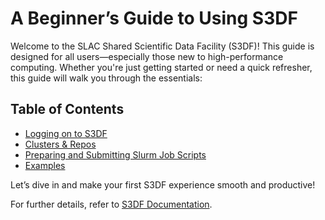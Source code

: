 # A Beginner’s Guide to Using S3DF

Welcome to the SLAC Shared Scientific Data Facility (S3DF)! This guide is designed for all users—especially those new to high-performance computing. Whether you're just getting started or need a quick refresher, this guide will walk you through the essentials:


## Table of Contents
- [Logging on to S3DF](./beginner-users/logging-on-to-s3df.md)
- [Clusters & Repos](./beginner-users/clusters-and-repos.md)
- [Preparing and Submitting Slurm Job Scripts](./beginner-users/preparing-and-submitting-slurm-job-scripts.md)
- [Examples](../examples/)
  
Let’s dive in and make your first S3DF experience smooth and productive!

For further details, refer to [S3DF Documentation](https://s3df.slac.stanford.edu/#/documentation).
